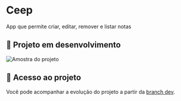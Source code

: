 # Ceep 

App que permite criar, editar, remover e listar notas

## 🧪 Projeto em desenvolvimento

![Amostra do projeto](https://user-images.githubusercontent.com/8989346/148591918-ba213c8a-53dd-448d-910b-6f1a1170ebd5.gif)

## 📁 Acesso ao projeto

Você pode acompanhar a evolução do projeto a partir da [branch dev](https://github.com/alexfelipe/Android-com-Kotlin-ceep/tree/dev). 

<!-- 

## 🔨 Funcionalidades do projeto

A partir do Orgs você pode cadastrar, alterar, remover e listar produtos.

Se possível, apresente um exemplo visual do projeto, seja gif, imagens ou vídeo, abaixo segue um exemplo:

![](https://github.com/alura-cursos/android-com-kotlin-personalizando-ui/raw/master/img/amostra.gif)

## ✔️ Técnicas e tecnologias utilizadas

**Faça uma lista de tecnologias e técnicas utilizadas (a justificativa e descrição são opcionais)**:

- `Funcionalidade 1`: descrição da funcionalidade 1
- `Funcionalidade 2`: descrição da funcionalidade 2
  - `Funcionalidade 2a`: descrição da funcionalidade 2a relacionada à funcionalidade 2
- `Funcionalidade 3`: descrição da funcionalidade 3

## 📁 Acesso ao projeto

**Indique como é possível baixar ou acessar o código fonte do projeto, seja projeto inicial ou final**

## 🛠️ Abrir e rodar o projeto

**Apresente as instruções necessárias para abrir e executar o projeto**

## 📚 Mais informações do curso

**Faça um CTA (_call to action_) para o curso do projeto**
